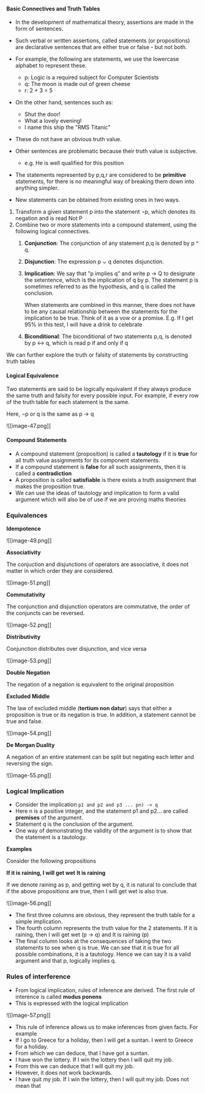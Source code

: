 #### Basic Connectives and Truth Tables

- In the development of mathematical theory, assertions are made in the form of sentences.
- Such verbal or written assertions, called statements (or propositions) are declarative sentences that are either true or false - but not both. 
- For example, the following are statements, we use the lowercase alphabet to represent these.
	- p: Logic is a required subject for Computer Scientists
	- q: The moon is made out of green cheese
	- r: 2 + 3 = 5

- On the other hand, sentences such as:
	- Shut the door!
	- What a lovely evening!
	- I name this ship the "RMS Titanic"
- These do not have an obvious truth value.
- Other sentences are problematic because their truth value is subjective. 
	- e.g. He is well qualified for this position

- The statements represented by p,q,r are considered to be **primitive** statements, for there is no meaningful way of breaking them down into anything simpler. 
- New statements can be obtained from existing ones in two ways. 

1. Transform a given statement p into the statement ¬p, which denotes its negation and is read Not P
2. Combine two or more statements into a compound statement, using the following logical connectives.
	1. **Conjunction**: The conjunction of any statement p,q is denoted by p ^ q.
	2. **Disjunction**: The expression p ⌄ q denotes disjunction. 
	3. **Implication**: We say that "p implies q" and write p -> Q to designate the setentence, which is the implication of q by p. The statement p is sometimes referred to as the hypothesis, and q is called the conclusion. 

		When statements are combined in this manner, there does not have to be any causal relationship between the statements for the implication to be true. Think of it as a vow or a promise. E.g. If I get 95% in this test, I will have a drink to celebrate
	4. **Biconditional**: The biconditional of two statements p,q, is denoted by p <-> q, which is read p if and only if q

We can further explore the truth or falsity of statements by constructing truth tables



#### Logical Equivalence

Two statements are said to be logically equivalent if they always produce the same truth and falsity for every possible input. For example, if every row of the truth table for each statement is the same.

Here, ¬p or q is the same as p -> q

![[image-47.png]]

#### Compound Statements

- A compound statement (proposition) is called a **tautology** if it is **true** for all truth value assignments for its component statements. 
- If a compound statement is **false** for all such assignments, then it is called a **contradiction** 
- A proposition is called **satisfiable** is there exists a truth assignment that makes the proposition true.
- We can use the ideas of tautology and implication to form a valid argument which will also be of use if we are proving maths theories

### Equivalences

**Idempotence**

![[image-49.png]]

**Associativity**

The conjuction and disjunctions of operators are associative, it does not matter in which order they are considered. 

![[image-51.png]]

**Commutativity**

The conjunction and disjunction operators are commutative, the order of the conjuncts can be reversed. 

![[image-52.png]]

**Distributivity**

Conjunction distributes over disjunction, and vice versa 

![[image-53.png]]

**Double Negation** 

The negation of a negation is equivalent to the original proposition

**Excluded Middle**

The law of excluded middle (**tertium non datur**) says that either a proposition is true or its negation is true. In addition, a statement cannot be true and false. 

![[image-54.png]]

**De Morgan Duality**

A negation of an entire statement can be split but negating each letter and reversing the sign. 

![[image-55.png]]
### Logical Implication

- Consider the implication `p1 and p2 and p3 ... pn) -> q`
- Here n is a positive integer, and the statement p1 and p2... are called **premises** of the argument. 
- Statement q is the conclusion of the argument. 
- One way of demonstrating the validity of the argument is to show that the statement is a tautology. 

**Examples**

Consider the following propositions

**If it is raining, I will get wet**
**It is raining**

If we denote raining as p, and getting wet by q, it is natural to conclude that if the above propositions are true, then I will get wet is also true. 

![[image-56.png]]

- The first three columns are obvious, they represent the truth table for a simple implication. 
- The fourth column represents the truth value for the 2 statements. If it is raining, then I will get wet (p -> q) and It is raining (p)
- The final column looks at the consequences of taking the two statements to see when q is true. We can see that it is true for all possible combinations, it is a tautology. Hence we can say it is a valid argument and that p, logically implies q. 

### Rules of interference

- From logical implication, rules of inference are derived. The first rule of interence is called **modus ponens**
- This is expressed with the logical implication

![[image-57.png]]

- This rule of inference allows us to make inferences from given facts. For example
- If I go to Greece for a holiday, then I will get a suntan. I went to Greece for a holiday. 
- From which we can deduce, that I have got a suntan. 
- I have won the lottery. If I win the lottery then I will quit my job. 
- From this we can deduce that I will quit my job. 
- However, it does not work backwards.
- I have quit my job. If I win the lottery, then I will quit my job. Does not mean that 

